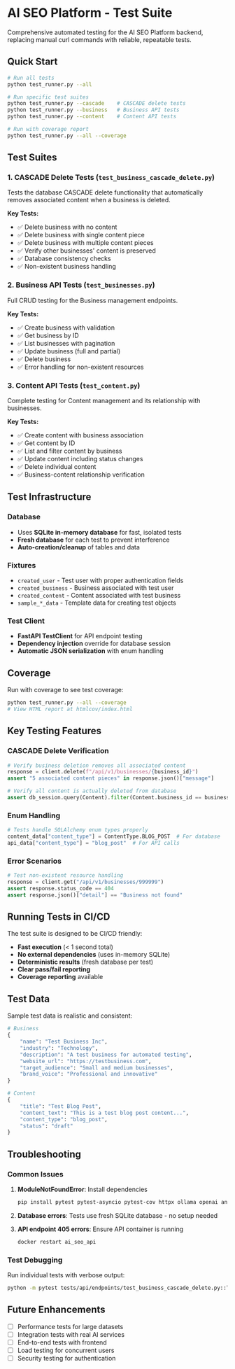 # AI SEO Platform - Test Suite

Comprehensive automated testing for the AI SEO Platform backend, replacing manual curl commands with reliable, repeatable tests.

## Quick Start

```bash
# Run all tests
python test_runner.py --all

# Run specific test suites
python test_runner.py --cascade    # CASCADE delete tests
python test_runner.py --business   # Business API tests  
python test_runner.py --content    # Content API tests

# Run with coverage report
python test_runner.py --all --coverage
```

## Test Suites

### 1. CASCADE Delete Tests (`test_business_cascade_delete.py`)
Tests the database CASCADE delete functionality that automatically removes associated content when a business is deleted.

**Key Tests:**
- ✅ Delete business with no content
- ✅ Delete business with single content piece  
- ✅ Delete business with multiple content pieces
- ✅ Verify other businesses' content is preserved
- ✅ Database consistency checks
- ✅ Non-existent business handling

### 2. Business API Tests (`test_businesses.py`) 
Full CRUD testing for the Business management endpoints.

**Key Tests:**
- ✅ Create business with validation
- ✅ Get business by ID
- ✅ List businesses with pagination
- ✅ Update business (full and partial)
- ✅ Delete business
- ✅ Error handling for non-existent resources

### 3. Content API Tests (`test_content.py`)
Complete testing for Content management and its relationship with businesses.

**Key Tests:**
- ✅ Create content with business association
- ✅ Get content by ID
- ✅ List and filter content by business
- ✅ Update content including status changes
- ✅ Delete individual content
- ✅ Business-content relationship verification

## Test Infrastructure

### Database
- Uses **SQLite in-memory database** for fast, isolated tests
- **Fresh database** for each test to prevent interference
- **Auto-creation/cleanup** of tables and data

### Fixtures
- `created_user` - Test user with proper authentication fields
- `created_business` - Business associated with test user
- `created_content` - Content associated with test business
- `sample_*_data` - Template data for creating test objects

### Test Client
- **FastAPI TestClient** for API endpoint testing
- **Dependency injection** override for database session
- **Automatic JSON serialization** with enum handling

## Coverage

Run with coverage to see test coverage:
```bash
python test_runner.py --all --coverage
# View HTML report at htmlcov/index.html
```

## Key Testing Features

### CASCADE Delete Verification
```python
# Verify business deletion removes all associated content
response = client.delete(f"/api/v1/businesses/{business_id}")
assert "5 associated content pieces" in response.json()["message"]

# Verify all content is actually deleted from database
assert db_session.query(Content).filter(Content.business_id == business_id).count() == 0
```

### Enum Handling
```python
# Tests handle SQLAlchemy enum types properly
content_data["content_type"] = ContentType.BLOG_POST  # For database
api_data["content_type"] = "blog_post"  # For API calls
```

### Error Scenarios
```python
# Test non-existent resource handling
response = client.get("/api/v1/businesses/999999")
assert response.status_code == 404
assert response.json()["detail"] == "Business not found"
```

## Running Tests in CI/CD

The test suite is designed to be CI/CD friendly:

- **Fast execution** (< 1 second total)
- **No external dependencies** (uses in-memory SQLite)
- **Deterministic results** (fresh database per test)
- **Clear pass/fail reporting** 
- **Coverage reporting** available

## Test Data

Sample test data is realistic and consistent:

```python
# Business
{
    "name": "Test Business Inc",
    "industry": "Technology", 
    "description": "A test business for automated testing",
    "website_url": "https://testbusiness.com",
    "target_audience": "Small and medium businesses",
    "brand_voice": "Professional and innovative"
}

# Content  
{
    "title": "Test Blog Post",
    "content_text": "This is a test blog post content...",
    "content_type": "blog_post",
    "status": "draft"
}
```

## Troubleshooting

### Common Issues

1. **ModuleNotFoundError**: Install dependencies
   ```bash
   pip install pytest pytest-asyncio pytest-cov httpx ollama openai anthropic
   ```

2. **Database errors**: Tests use fresh SQLite database - no setup needed

3. **API endpoint 405 errors**: Ensure API container is running
   ```bash
   docker restart ai_seo_api
   ```

### Test Debugging

Run individual tests with verbose output:
```bash
python -m pytest tests/api/endpoints/test_business_cascade_delete.py::TestBusinessCascadeDelete::test_delete_business_with_multiple_content -v
```

## Future Enhancements

- [ ] Performance tests for large datasets
- [ ] Integration tests with real AI services
- [ ] End-to-end tests with frontend
- [ ] Load testing for concurrent users
- [ ] Security testing for authentication